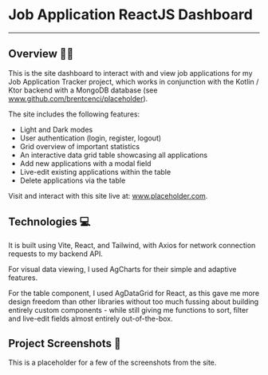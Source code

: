 # Job Application ReactJS Dashboard
<hr>

## Overview 📝📌

This is the site dashboard to interact with and view job applications for my Job Application Tracker project, which works in conjunction with the Kotlin / Ktor backend with a MongoDB database (see www.github.com/brentcenci/placeholder).

The site includes the following features:
- Light and Dark modes
- User authentication (login, register, logout)
- Grid overview of important statistics
- An interactive data grid table showcasing all applications
- Add new applications with a modal field
- Live-edit existing applications within the table
- Delete applications via the table

Visit and interact with this site live at: www.placeholder.com.

## Technologies 💻
It is built using Vite, React, and Tailwind, with Axios for network connection requests to my backend API.

For visual data viewing, I used AgCharts for their simple and adaptive features.

For the table component, I used AgDataGrid for React, as this gave me more design freedom than other libraries without too much fussing about building entirely custom components - while still giving me functions to sort, filter and live-edit fields almost entirely out-of-the-box.


## Project Screenshots 📸

This is a placeholder for a few of the screenshots from the site.
